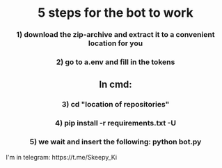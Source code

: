 <h1 align="center">5 steps for the bot to work</h1>
<h3 align="center"> 1) download the zip-archive and extract it to a convenient location for you</h3>
<h3 align="center">2) go to a.env and fill in the tokens</h3>

<h2 align="center">In cmd:</h2>
<h3 align="center">3) cd "location of repositories" </h3>
<h3 align="center">4) pip install -r requirements.txt -U</h3>
<h3 align="center">5) we wait and insert the following: python bot.py</h3>
I'm in telegram: https://t.me/Skeepy_Ki